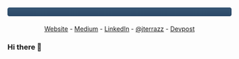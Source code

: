 ### ![gd](https://github.com/jterrazz/jterrazz/raw/master/assets/gd.png)

<p align="center">
  <a href="https://jterrazz.com">Website</a> -
  <a href="https://medium.com/@jterrazz">Medium</a> -
  <a href="https://www.linkedin.com/in/jterrazz/">LinkedIn</a> -
  <a href="https://twitter.com/j_terrazz">@jterrazz</a> -
  <a href="https://devpost.com/jterrazz">Devpost</a>
</p>

### Hi there 👋

<!--
**jterrazz/jterrazz** is a ✨ _special_ ✨ repository because its `README.md` (this file) appears on your GitHub profile.

Here are some ideas to get you started:

- 🔭 I’m currently working on ...
- 🌱 I’m currently learning ...
- 👯 I’m looking to collaborate on ...
- 🤔 I’m looking for help with ...
- 💬 Ask me about ...
- 📫 How to reach me: ...
- 😄 Pronouns: ...
- ⚡ Fun fact: ...
-->
